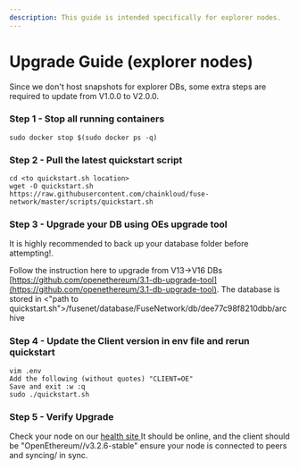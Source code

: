 ```yaml
---
description: This guide is intended specifically for explorer nodes.
---
```


# Upgrade Guide (explorer nodes)

Since we don't host snapshots for explorer DBs, some extra steps are required to update from V1.0.0 to V2.0.0.

### Step 1 - Stop all running containers

```
sudo docker stop $(sudo docker ps -q)
```

### Step 2 - Pull the latest quickstart script

```
cd <to quickstart.sh location>
wget -O quickstart.sh https://raw.githubusercontent.com/chainkloud/fuse-network/master/scripts/quickstart.sh
```

### Step 3 - Upgrade your DB using OEs upgrade tool

It is highly recommended to back up your database folder before attempting!.

Follow the instruction here to upgrade from V13->V16 DBs [https://github.com/openethereum/3.1-db-upgrade-tool](https://github.com/openethereum/3.1-db-upgrade-tool). The database is stored in <"path to quickstart.sh">/fusenet/database/FuseNetwork/db/dee77c98f8210dbb/archive

### Step 4 - Update the Client version in env file and rerun quickstart

```
vim .env
Add the following (without quotes) "CLIENT=OE"
Save and exit :w :q
sudo ./quickstart.sh
```

### Step 5 - Verify Upgrade

Check your node on our [health site ](https://health.fuse.io)It should be online, and the client should be "OpenEthereum//v3.2.6-stable" ensure your node is connected to peers and syncing/ in sync.
